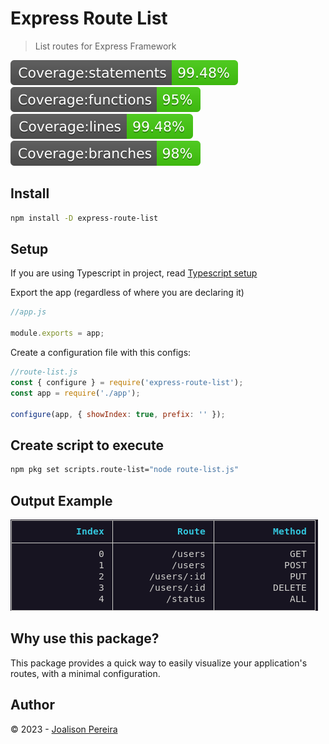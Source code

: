 # Express Route List

> List routes for Express Framework

![](./docs/badge-statements.svg) ![](./docs/badge-functions.svg) ![](./docs/badge-lines.svg) ![](./docs/badge-branches.svg)

[license-url]: https://opensource.org/licenses/MIT

## Install

```bash
npm install -D express-route-list
```

## Setup

If you are using Typescript in project, read [Typescript setup](./docs/TSCONFIGURATION.md)

Export the app (regardless of where you are declaring it)

```js
//app.js

module.exports = app;
```

Create a configuration file with this configs:

```js
//route-list.js
const { configure } = require('express-route-list');
const app = require('./app');

configure(app, { showIndex: true, prefix: '' });
```

## Create script to execute

```bash
npm pkg set scripts.route-list="node route-list.js"
```

## Output Example

![](./docs/output.png)

## Why use this package?

This package provides a quick way to easily visualize your application's routes, with a minimal configuration.

## Author

© 2023 - [Joalison Pereira](https://joalisonpereira.github.io/)
